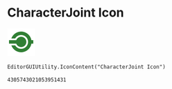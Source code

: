 # CharacterJoint Icon
![](/img/CharacterJoint%20Icon.png)

``` CSharp
EditorGUIUtility.IconContent("CharacterJoint Icon")
```
```
4305743021053951431
```
